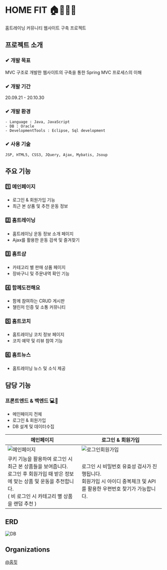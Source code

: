 # HOME FIT 🏠🏃🏻‍♂️

홈트레이닝 커뮤니티 웹사이트 구축 프로젝트

## 프로젝트 소개

### ✔ 개발 목표

MVC 구조로 개발한 웹사이트의 구축을 통한 Spring MVC 프로세스의 이해

### ✔ 개발 기간

20.09.21 - 20.10.30

### ✔ 개발 환경
```
- Language : Java, JavaScript
- DB : Oracle
- DevelopmentTools : Eclipse, Sql development
```

### ✔ 사용 기술
```
JSP, HTML5, CSS3, JQuery, Ajax, Mybatis, Jsoup
```

## 주요 기능

### 1️⃣ 메인페이지 
- 로그인 & 회원가입 기능
- 최근 본 상품 및 추천 운동 정보

### 2️⃣ 홈트레이닝
- 홈트레이닝 운동 정보 소개 페이지
- Ajax를 활용한 운동 검색 및 즐겨찾기

### 3️⃣ 홈트샵 
- 카테고리 별 판매 상품 페이지
- 장바구니 및 주문내역 확인 기능

### 4️⃣ 함께도전해요
- 함께 참여하는 CRUD 게시판
- 챌린저 인증 및 소통 커뮤니티 

### 5️⃣ 홈트코치
- 홈트레이닝 코치 정보 페이지 
- 코치 예약 및 리뷰 참여 기능

### 6️⃣ 홈트뉴스
- 홈트레이닝 뉴스 및 소식 제공

## 담당 기능 

### 프론트엔드 & 백엔드 💻🧡
- 메인페이지 전체
- 로그인 & 회원가입
- DB 설계 및 데이터수집

|메인페이지|로그인 & 회원가입|
|-|-|
|![메인페이지](https://user-images.githubusercontent.com/66943451/116985851-fca54d00-ad07-11eb-9603-e461ed87b405.png)|![로그인회원가입](https://user-images.githubusercontent.com/66943451/116987148-ab965880-ad09-11eb-98c9-4793a2a94721.jpg)|
|쿠키 기능을 활용하여 로그인 시 최근 본 상품들을 보여줍니다.<br>로그인 후 회원가입 때 받은 정보에 맞는 상품 및 운동을 추천합니다.<br> ( 비 로그인 시 카테고리 별 상품을 랜덤 추천 )|로그인 시 비밀번호 유효성 검사가 진행됩니다.<br>회원가입 시 아이디 중복체크 및 API를 활용한 우편번호 찾기가 가능합니다.

## ERD
![DB](https://user-images.githubusercontent.com/66943451/116985756-e1d2d880-ad07-11eb-9c8d-df8587f4517a.png)

## Organizations
[@홈핏](https://github.com/91Percent)
